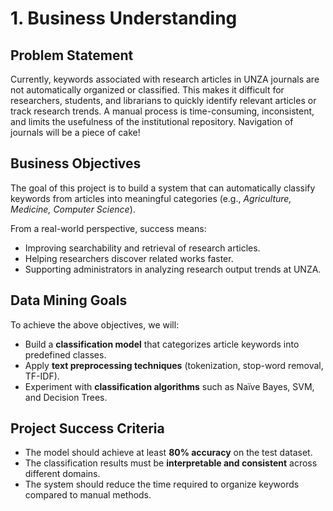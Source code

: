 # 1. Business Understanding

## Problem Statement
Currently, keywords associated with research articles in UNZA journals are not automatically organized or classified. This makes it difficult for researchers, students, and librarians to quickly identify relevant articles or track research trends. A manual process is time-consuming, inconsistent, and limits the usefulness of the institutional repository. Navigation of journals will be a piece of cake!

## Business Objectives
The goal of this project is to build a system that can automatically classify keywords from articles into meaningful categories (e.g., *Agriculture, Medicine, Computer Science*).  

From a real-world perspective, success means:
- Improving searchability and retrieval of research articles.
- Helping researchers discover related works faster.
- Supporting administrators in analyzing research output trends at UNZA.

## Data Mining Goals
To achieve the above objectives, we will:
- Build a **classification model** that categorizes article keywords into predefined classes.
- Apply **text preprocessing techniques** (tokenization, stop-word removal, TF-IDF).
- Experiment with **classification algorithms** such as Naïve Bayes, SVM, and Decision Trees.

## Project Success Criteria
- The model should achieve at least **80% accuracy** on the test dataset.
- The classification results must be **interpretable and consistent** across different domains.
- The system should reduce the time required to organize keywords compared to manual methods.
